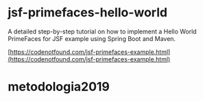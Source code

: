 # jsf-primefaces-hello-world

A detailed step-by-step tutorial on how to implement a Hello World PrimeFaces for JSF example using Spring Boot and Maven.

[https://codenotfound.com/jsf-primefaces-example.html](https://codenotfound.com/jsf-primefaces-example.html)
# metodologia2019
